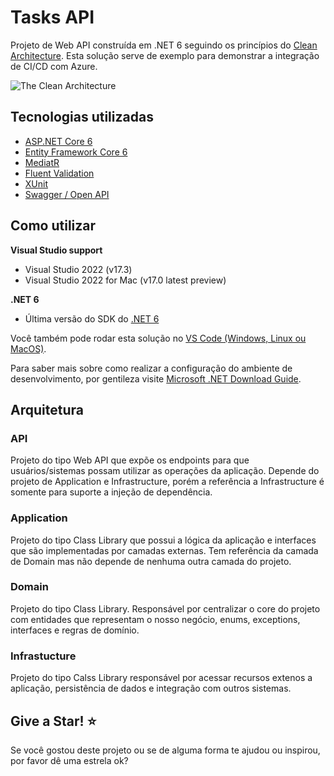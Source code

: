 # Tasks API

Projeto de Web API construída em .NET 6 seguindo os princípios do [Clean Architecture](https://blog.cleancoder.com/uncle-bob/2012/08/13/the-clean-architecture.html). Esta solução serve de exemplo para demonstrar a integração de CI/CD com Azure.

![The Clean Architecture](https://blog.cleancoder.com/uncle-bob/images/2012-08-13-the-clean-architecture/CleanArchitecture.jpg)

## Tecnologias utilizadas
- [ASP.NET Core 6](https://docs.microsoft.com/en-us/aspnet/core/introduction-to-aspnet-core?view=aspnetcore-6.0)
- [Entity Framework Core 6](https://docs.microsoft.com/en-us/ef/core/)
- [MediatR](https://github.com/jbogard/MediatR)
- [Fluent Validation](https://docs.fluentvalidation.net/en/latest/)
- [XUnit](https://xunit.net/)
- [Swagger / Open API](https://docs.microsoft.com/en-us/aspnet/core/tutorials/web-api-help-pages-using-swagger?view=aspnetcore-6.0)

## Como utilizar

**Visual Studio support**
- Visual Studio 2022 (v17.3)
- Visual Studio 2022 for Mac (v17.0 latest preview)

**.NET 6**
- Última versão do SDK do [.NET 6](https://dotnet.microsoft.com/en-us/download/dotnet/6.0)

Você também pode rodar esta solução no [VS Code (Windows, Linux ou MacOS)](https://code.visualstudio.com/).

Para saber mais sobre como realizar a configuração do ambiente de desenvolvimento, por gentileza visite [Microsoft .NET Download Guide](https://www.microsoft.com/net/download).

## Arquitetura

### API
Projeto do tipo Web API que expõe os endpoints para que usuários/sistemas possam utilizar as operações da aplicação. Depende do projeto de Application e Infrastructure, porém a referência a Infrastructure é somente para suporte a injeção de dependência.

### Application
Projeto do tipo Class Library que possui a lógica da aplicação e interfaces que são implementadas por camadas externas. Tem referência da camada de Domain mas não depende de nenhuma outra camada do projeto.

### Domain
Projeto do tipo Class Library. Responsável por centralizar o core do projeto com entidades que representam o nosso negócio, enums, exceptions, interfaces e regras de domínio.

### Infrastucture
Projeto do tipo Calss Library responsável por acessar recursos extenos a aplicação, persistência de dados e integração com outros sistemas.

## Give a Star! :star:

Se você gostou deste projeto ou se de alguma forma te ajudou ou inspirou, por favor dê uma estrela ok?
